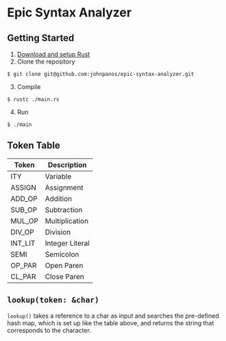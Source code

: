 # Epic Syntax Analyzer

## Getting Started

1. [Download and setup Rust](https://www.rust-lang.org/learn/get-started)
2. Clone the repository
```
$ git clone git@github.com:johnpanos/epic-syntax-analyzer.git
```
3. Compile
```
$ rustc ./main.rs
```
4. Run
```
$ ./main
```

## Token Table
| Token | Description |
|-------|-------------|
|ITY    |Variable     |
|ASSIGN |Assignment   |
|ADD_OP |Addition     |
|SUB_OP |Subtraction  |
|MUL_OP |Multiplication|
|DIV_OP |Division     |
|INT_LIT|Integer Literal|
|SEMI   |Semicolon    |
|OP_PAR |Open Paren   |
|CL_PAR |Close Paren  |

## `lookup(token: &char)`
`lookup()` takes a reference to a char as input and searches the pre-defined hash map, which is set up like the table above, and returns the string that corresponds to the character.
